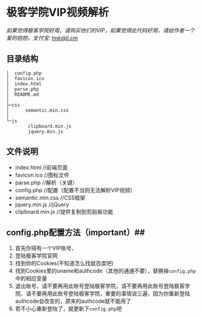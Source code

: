 # 极客学院VIP视频解析 #
*如果觉得极客学院好用，请购买他们的VIP，如果觉得此代码好用，请给作者一个爱的抱抱，支付宝: tmk@li.cm*

## 目录结构 ##
```
│  config.php
│  favicon.ico
│  index.html
│  parse.php
│  README.md
│
├─css
│      semantic.min.css
│
└─js
        clipboard.min.js
        jquery.min.js
```
## 文件说明 ##
- index.html        //前端页面
- favicon.ico       //图标文件
- parse.php         //解析（关键）
- config.php        //配置（配置不当则无法解析VIP视频）
- semantic.min.css  //CSS框架
- jquery.min.js     //jQuery
- clipboard.min.js  //提供复制到剪贴板功能

## config.php配置方法（important）##
1. 首先你得有一个VIP账号，
2. 登陆极客学院官网
3. 找到你的Cookies(不知道怎么找就百度吧)
5. 找到Cookies里的uname和authcode（其他的通通不要），替换掉`config.php`中的相应变量
6. 退出账号，请不要再用此账号登陆极客学院，请不要再用此账号登陆极客学院，请不要再用此账号登陆极客学院，重要的事情说三遍，因为你重新登陆authcode会改变的，原来的authcode就不能用了
7. 若不小心重新登陆了，就更新下`config.php`吧
